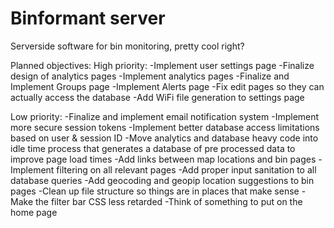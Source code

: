 # Binformant server      
Serverside software for bin monitoring, pretty cool right?

Planned objectives: High priority:
-Implement user settings page
-Finalize design of analytics pages
-Implement analytics pages
-Finalize and Implement Groups page
-Implement Alerts page
-Fix edit pages so they can actually access the database
-Add WiFi file generation to settings page


Low priority: -Finalize and implement email notification system
-Implement more secure session tokens
-Implement better database access limitations based on user & session ID
-Move analytics and database heavy code into idle time process that generates a database of pre processed data to improve page load times
-Add links between map locations and bin pages
-Implement filtering on all relevant pages
-Add proper input sanitation to all database queries
-Add geocoding and geopip location suggestions to bin pages
-Clean up file structure so things are in places that make sense
-Make the filter bar CSS less retarded
-Think of something to put on the home page
